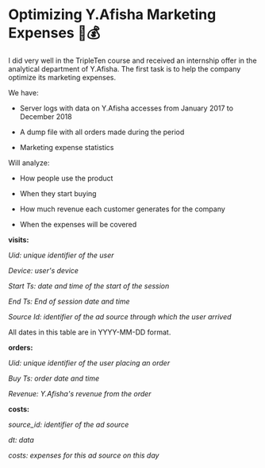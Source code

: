# Optimizing Y.Afisha Marketing Expenses 📢💰

I did very well in the TripleTen course and received an internship offer in the analytical department of Y.Afisha. The first task is to help the company optimize its marketing expenses.

We have:

- Server logs with data on Y.Afisha accesses from January 2017 to December 2018

- A dump file with all orders made during the period

- Marketing expense statistics

Will analyze:

- How people use the product

- When they start buying

- How much revenue each customer generates for the company

- When the expenses will be covered

**visits:**

*Uid: unique identifier of the user*

*Device: user's device*

*Start Ts: date and time of the start of the session*

*End Ts: End of session date and time*

*Source Id: identifier of the ad source through which the user arrived*

All dates in this table are in YYYY-MM-DD format.

**orders:**

*Uid: unique identifier of the user placing an order*

*Buy Ts: order date and time*

*Revenue: Y.Afisha's revenue from the order*

**costs:**

*source_id: identifier of the ad source*

*dt: data*

*costs: expenses for this ad source on this day*
